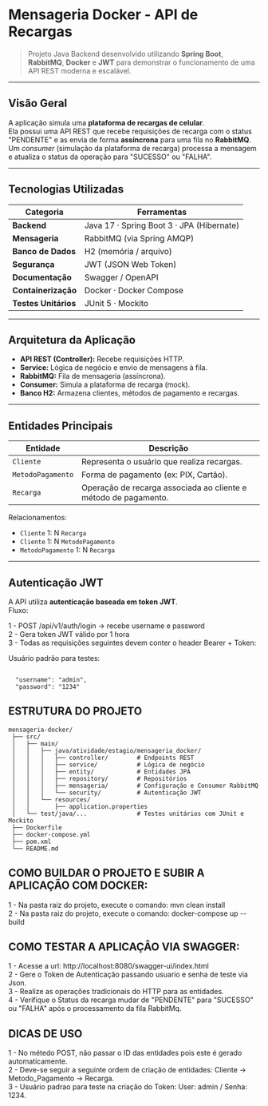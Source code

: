 # Mensageria Docker - API de Recargas

> Projeto Java Backend desenvolvido utilizando **Spring Boot**, **RabbitMQ**, **Docker** e **JWT** para demonstrar o funcionamento de uma API REST moderna e escalável.

---

## Visão Geral

A aplicação simula uma **plataforma de recargas de celular**.  
Ela possui uma API REST que recebe requisições de recarga com o status "PENDENTE" e as envia de forma **assíncrona** para uma fila no **RabbitMQ**.
Um *consumer* (simulação da plataforma de recarga) processa a mensagem e atualiza o status da operação para "SUCESSO" ou "FALHA".

---

## Tecnologias Utilizadas

| Categoria            | Ferramentas                               |
|----------------------|-------------------------------------------|
| **Backend**          | Java 17 · Spring Boot 3 · JPA (Hibernate) |
| **Mensageria**       | RabbitMQ (via Spring AMQP)                |
| **Banco de Dados**   | H2 (memória / arquivo)                    |
| **Segurança**        | JWT (JSON Web Token)                      |
| **Documentação**     | Swagger / OpenAPI                         |
| **Containerização**  | Docker · Docker Compose                   |
| **Testes Unitários** | JUnit 5 · Mockito                         |

---

## Arquitetura da Aplicação


- **API REST (Controller):** Recebe requisições HTTP.
- **Service:** Lógica de negócio e envio de mensagens à fila.
- **RabbitMQ:** Fila de mensageria (assíncrona).
- **Consumer:** Simula a plataforma de recarga (mock).
- **Banco H2:** Armazena clientes, métodos de pagamento e recargas.

---

## Entidades Principais

| Entidade          | Descrição                                                       |
|-------------------|-----------------------------------------------------------------|
| `Cliente`         | Representa o usuário que realiza recargas.                      |
| `MetodoPagamento` | Forma de pagamento (ex: PIX, Cartão).                           |
| `Recarga`         | Operação de recarga associada ao cliente e método de pagamento. |

Relacionamentos:
- `Cliente` 1: N `Recarga`
- `Cliente` 1: N `MetodoPagamento`
- `MetodoPagamento` 1: N `Recarga`


---

## Autenticação JWT

A API utiliza **autenticação baseada em token JWT**.  
Fluxo:

1 - POST /api/v1/auth/login → recebe username e password  
2 - Gera token JWT válido por 1 hora  
3 - Todas as requisições seguintes devem conter o header Bearer + Token:


Usuário padrão para testes:
```

  "username": "admin",
  "password": "1234"

```

## ESTRUTURA DO PROJETO

```
mensageria-docker/
 ├── src/
 │   ├── main/
 │   │   ├── java/atividade/estagio/mensageria_docker/
 │   │   │   ├── controller/        # Endpoints REST
 │   │   │   ├── service/           # Lógica de negócio
 │   │   │   ├── entity/            # Entidades JPA
 │   │   │   ├── repository/        # Repositórios
 │   │   │   ├── mensageria/        # Configuração e Consumer RabbitMQ
 │   │   │   └── security/          # Autenticação JWT
 │   │   └── resources/
 │   │       ├── application.properties
 │   └── test/java/...              # Testes unitários com JUnit e Mockito
 ├── Dockerfile
 ├── docker-compose.yml
 ├── pom.xml
 └── README.md
```

## COMO BUILDAR O PROJETO E SUBIR A APLICAÇÃO COM DOCKER:

1 - Na pasta raiz do projeto, execute o comando: mvn clean install  
2 - Na pasta raiz do projeto, execute o comando: docker-compose up -- build


## COMO TESTAR A APLICAÇÂO VIA SWAGGER:
1 - Acesse a url: http://localhost:8080/swagger-ui/index.html  
2 - Gere o Token de Autenticação passando usuario e senha de teste via Json.  
3 - Realize as operações tradicionais do HTTP para as entidades.  
4 - Verifique o Status da recarga mudar de "PENDENTE" para "SUCESSO" ou "FALHA" após o processamento da fila RabbitMq.


## DICAS DE USO
1 - No métedo POST, não passar o ID das entidades pois este é gerado automaticamente.  
2 - Deve-se seguir a seguinte ordem de criação de entidades: Cliente -> Metodo_Pagamento -> Recarga.  
3 - Usuário padrao para teste na criação do Token: User: admin / Senha: 1234.
